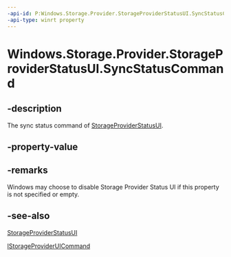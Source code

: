```yaml
---
-api-id: P:Windows.Storage.Provider.StorageProviderStatusUI.SyncStatusCommand
-api-type: winrt property
---
```


# Windows.Storage.Provider.StorageProviderStatusUI.SyncStatusCommand

<!--
public Windows.Storage.Provider.IStorageProviderUICommand SyncStatusCommand { get; set; }
-->

## -description

The sync status command of [StorageProviderStatusUI](storageproviderstatusui.md).

## -property-value

## -remarks

Windows may choose to disable Storage Provider Status UI if this property is not specified or empty.

## -see-also

[StorageProviderStatusUI](storageproviderstatusui.md)

[IStorageProviderUICommand](istorageprovideruicommand.md)
